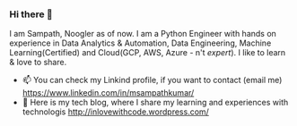 ### Hi there 👋

<!--
**msampathkumar/msampathkumar** is a ✨ _special_ ✨ repository because its `README.md` (this file) appears on your GitHub profile.

Here are some ideas to get you started:

- 🔭 I’m currently working on ...
- 🌱 I’m currently learning ...
- 👯 I’m looking to collaborate on ...
- 🤔 I’m looking for help with ...
- 💬 Ask me about ...
- 📫 How to reach me: ...
- 😄 Pronouns: ...
- ⚡ Fun fact: ...

I'm a Python Software Engineer with 8 yrs of Experience in IT. I like data engineering, data analytics and data science. I am currently working as a Principle Engineer at Pramati Technologies. Pramati is into Product development and Software Services.

In the recent past, I have working with US & UK clients addressing challenges related to big data, data engineering pipelines and build scalable solutions in cloud platforms like AWS, GCp and Azure.

My long term dream is to build & lead a R & D team where I share my passion for new technologies while also building innovative solutions for my organisation as well as the open source community.
-->

I am Sampath, Noogler as of now. I am a Python Engineer with hands on experience in Data Analytics & Automation, Data Engineering, Machine Learning(Certified) and Cloud(GCP, AWS, Azure - n't *expert*). I like to learn & love to share.

- 📫 You can check my Linkind profile, if you want to contact (email me) https://www.linkedin.com/in/msampathkumar/
- 🌱 Here is my tech blog, where I share my learning and experiences with technologis http://inlovewithcode.wordpress.com/
